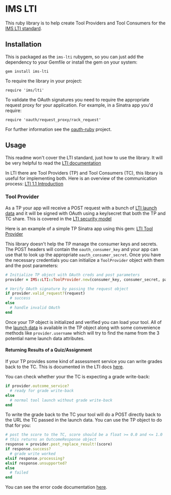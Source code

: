 # IMS LTI

This ruby library is to help create Tool Providers and Tool Consumers for the [IMS LTI standard](http://www.imsglobal.org/lti/index.html).

## Installation
This is packaged as the `ims-lti` rubygem, so you can just add the dependency to your Gemfile or install the gem on your system:

    gem install ims-lti

To require the library in your project:

    require 'ims/lti'

To validate the OAuth signatures you need to require the appropriate request proxy for your application. For example, in a Sinatra app you'd require:

    require 'oauth/request_proxy/rack_request'

For further information see the [oauth-ruby](https://github.com/oauth/oauth-ruby) project.

## Usage
This readme won't cover the LTI standard, just how to use the library. It will be very helpful to read the [LTI documentation](http://www.imsglobal.org/lti/index.html)

In LTI there are Tool Providers (TP) and Tool Consumers (TC), this library is useful for implementing both. Here is an overview of the communication process: [LTI 1.1 Introduction](http://www.imsglobal.org/lti/v1p1pd/ltiIMGv1p1pd.html#_Toc309649680)

### Tool Provider
As a TP your app will receive a POST request with a bunch of [LTI launch data](http://www.imsglobal.org/lti/v1p1pd/ltiIMGv1p1pd.html#_Toc309649684) and it will be signed with OAuth using a key/secret that both the TP and TC share. This is covered in the [LTI security model](http://www.imsglobal.org/lti/v1p1pd/ltiIMGv1p1pd.html#_Toc309649685)

Here is an example of a simple TP Sinatra app using this gem: [LTI Tool Provider](https://github.com/instructure/lti_tool_provider)

This library doesn't help the TP manage the consumer keys and secrets. The POST headers will contain the `oauth_consumer_key` and your app can use that to look up the appropriate `oauth_consumer_secret`. Once you have the necessary credentials you can initialize a `ToolProvider` object with them and the post parameters:

```ruby
# Initialize TP object with OAuth creds and post parameters
provider = IMS::LTI::ToolProvider.new(consumer_key, consumer_secret, params)

# Verify OAuth signature by passing the request object
if provider.valid_request?(request)
  # success
else
  # handle invalid OAuth
end
```

Once your TP object is initialized and verified you can load your tool. All of the [launch data](http://www.imsglobal.org/lti/v1p1pd/ltiIMGv1p1pd.html#_Toc309649684) is available in the TP object along with some convenience methods like `provider.username` which will try to find the name from the 3 potential name launch data attributes.

#### Returning Results of a Quiz/Assignment
If your TP provides some kind of assessment service you can write grades back to the TC. This is documented in the LTI docs [here](http://www.imsglobal.org/lti/v1p1pd/ltiIMGv1p1pd.html#_Toc309649690).

You can check whether your the TC is expecting a grade write-back:

```ruby
if provider.outcome_service?
  # ready for grade write-back
else
  # normal tool launch without grade write-back
end
```

To write the grade back to the TC your tool will do a POST directly back to the URL the TC passed in the launch data. You can use the TP object to do that for you:

```ruby
# post the score to the TC, score should be a float >= 0.0 and <= 1.0
# this returns an OutcomeResponse object
response = provider.post_replace_result!(score)
if response.success?
  # grade write worked
elsif response.processing?
elsif response.unsupported?
else
  # failed
end
```

You can see the error code documentation [here](http://www.imsglobal.org/gws/gwsv1p0/imsgws_baseProfv1p0.html#1639667).